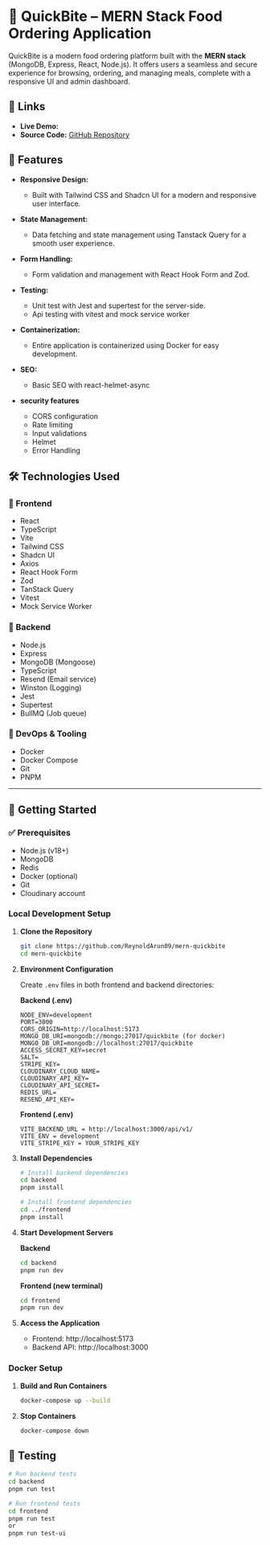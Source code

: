 # 🍔 QuickBite – MERN Stack Food Ordering Application

QuickBite is a modern food ordering platform built with the **MERN stack** (MongoDB, Express, React, Node.js). It offers users a seamless and secure experience for browsing, ordering, and managing meals, complete with a responsive UI and admin dashboard.

## 🔗 Links

- **Live Demo:**
- **Source Code:** [GitHub Repository](https://github.com/ReynoldArun09/mern-quickbite)

## 🌟 Features

- **Responsive Design:**

  - Built with Tailwind CSS and Shadcn UI for a modern and responsive user interface.

- **State Management:**

  - Data fetching and state management using Tanstack Query for a smooth user experience.

- **Form Handling:**

  - Form validation and management with React Hook Form and Zod.

- **Testing:**

  - Unit test with Jest and supertest for the server-side.
  - Api testing with vitest and mock service worker

- **Containerization:**

  - Entire application is containerized using Docker for easy development.

- **SEO:**

  - Basic SEO with react-helmet-async

- **security features**
  - CORS configuration
  - Rate limiting
  - Input validations
  - Helmet
  - Error Handling

## 🛠️ Technologies Used

### 🚀 Frontend

- React
- TypeScript
- Vite
- Tailwind CSS
- Shadcn UI
- Axios
- React Hook Form
- Zod
- TanStack Query
- Vitest
- Mock Service Worker

### 🔧 Backend

- Node.js
- Express
- MongoDB (Mongoose)
- TypeScript
- Resend (Email service)
- Winston (Logging)
- Jest
- Supertest
- BullMQ (Job queue)

### 🐳 DevOps & Tooling

- Docker
- Docker Compose
- Git
- PNPM

---

## 🚀 Getting Started

### ✅ Prerequisites

- Node.js (v18+)
- MongoDB
- Redis
- Docker (optional)
- Git
- Cloudinary account

### Local Development Setup

1. **Clone the Repository**

   ```bash
   git clone https://github.com/ReynoldArun09/mern-quickbite
   cd mern-quickbite
   ```

2. **Environment Configuration**

   Create `.env` files in both frontend and backend directories:

   **Backend (.env)**

   ```env
   NODE_ENV=development
   PORT=3000
   CORS_ORIGIN=http://localhost:5173
   MONGO_DB_URI=mongodb://mongo:27017/quickbite (for docker)
   MONGO_DB_URI=mongodb://localhost:27017/quickbite
   ACCESS_SECRET_KEY=secret
   SALT=
   STRIPE_KEY=
   CLOUDINARY_CLOUD_NAME=
   CLOUDINARY_API_KEY=
   CLOUDINARY_API_SECRET=
   REDIS_URL=
   RESEND_API_KEY=
   ```

   **Frontend (.env)**

   ```env
   VITE_BACKEND_URL = http://localhost:3000/api/v1/
   VITE_ENV = development
   VITE_STRIPE_KEY = YOUR_STRIPE_KEY
   ```

3. **Install Dependencies**

   ```bash
   # Install backend dependencies
   cd backend
   pnpm install

   # Install frontend dependencies
   cd ../frontend
   pnpm install
   ```

4. **Start Development Servers**

   **Backend**

   ```bash
   cd backend
   pnpm run dev
   ```

   **Frontend (new terminal)**

   ```bash
   cd frontend
   pnpm run dev
   ```

5. **Access the Application**
   - Frontend: http://localhost:5173
   - Backend API: http://localhost:3000

### Docker Setup

1. **Build and Run Containers**

   ```bash
   docker-compose up --build
   ```

2. **Stop Containers**
   ```bash
   docker-compose down
   ```

## 🧪 Testing

```bash
# Run backend tests
cd backend
pnpm run test
```

```bash
# Run frontend tests
cd frontend
pnpm run test
or
pnpm run test-ui
```

